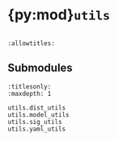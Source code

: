 # {py:mod}`utils`

```{py:module} utils
```

```{autodoc2-docstring} utils
:allowtitles:
```

## Submodules

```{toctree}
:titlesonly:
:maxdepth: 1

utils.dist_utils
utils.model_utils
utils.sig_utils
utils.yaml_utils
```
